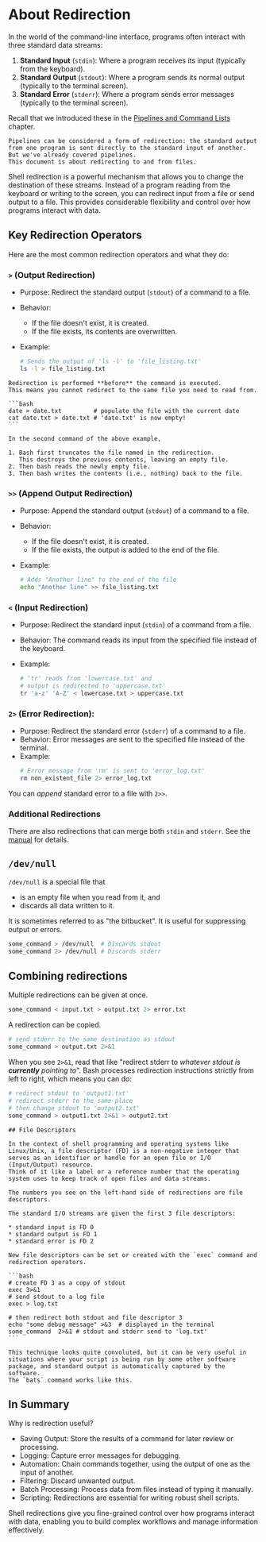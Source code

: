 # About Redirection

In the world of the command-line interface, programs often interact with three standard data streams:

1. **Standard Input** (`stdin`): Where a program receives its input (typically from the keyboard).
1. **Standard Output** (`stdout`): Where a program sends its normal output (typically to the terminal screen).
1. **Standard Error** (`stderr`): Where a program sends error messages (typically to the terminal screen).

Recall that we introduced these in the [Pipelines and Command Lists][pipelines] chapter.

~~~~exercism/note
Pipelines can be considered a form of redirection: the standard output from one program is sent directly to the standard input of another.
But we've already covered pipelines.
This document is about redirecting to and from files.
~~~~

Shell redirection is a powerful mechanism that allows you to change the destination of these streams.
Instead of a program reading from the keyboard or writing to the screen, you can redirect input from a file or send output to a file.
This provides considerable flexibility and control over how programs interact with data.

## Key Redirection Operators

Here are the most common redirection operators and what they do:

### `>` (Output Redirection)

* Purpose: Redirect the standard output (`stdout`) of a command to a file.
* Behavior:
  * If the file doesn't exist, it is created.
  * If the file exists, its contents are overwritten.
* Example:

  ```bash
  # Sends the output of 'ls -l' to 'file_listing.txt'
  ls -l > file_listing.txt
  ```

~~~~exercism/caution
Redirection is performed **before** the command is executed.
This means you cannot redirect to the same file you need to read from.

```bash
date > date.txt         # populate the file with the current date
cat date.txt > date.txt # 'date.txt' is now empty!
```

In the second command of the above example,

1. Bash first truncates the file named in the redirection.
   This destroys the previous contents, leaving an empty file.
2. Then bash reads the newly empty file.
3. Then bash writes the contents (i.e., nothing) back to the file.
~~~~

### `>>` (Append Output Redirection)

* Purpose: Append the standard output (`stdout`) of a command to a file.
* Behavior:
  * If the file doesn't exist, it is created.
  * If the file exists, the output is added to the end of the file.
* Example:

  ```bash
  # Adds "Another line" to the end of the file
  echo "Another line" >> file_listing.txt
  ```

### `<` (Input Redirection)

* Purpose: Redirect the standard input (`stdin`) of a command from a file.
* Behavior: The command reads its input from the specified file instead of the keyboard.
* Example:

  ```bash
  # 'tr' reads from 'lowercase.txt' and
  # output is redirected to 'uppercase.txt'
  tr 'a-z' 'A-Z' < lowercase.txt > uppercase.txt
  ```

### `2>` (Error Redirection):

* Purpose: Redirect the standard error (`stderr`) of a command to a file.
* Behavior: Error messages are sent to the specified file instead of the terminal.
* Example:
  ```bash
  # Error message from 'rm' is sent to 'error_log.txt'
  rm non_existent_file 2> error_log.txt
  ```

You can _append_ standard error to a file with `2>>`.

### Additional Redirections

There are also redirections that can merge both `stdin` and `stderr`.
See the [manual][manual] for details.

## `/dev/null`

`/dev/null` is a special file that

* is an empty file when you read from it, and
* discards all data written to it.

It is sometimes referred to as "the bitbucket".
It is useful for suppressing output or errors.

```bash
some_command > /dev/null  # Discards stdout
some_command 2> /dev/null # Discards stderr
```

## Combining redirections

Multiple redirections can be given at once.

```bash
some_command < input.txt > output.txt 2> error.txt
```

A redirection can be copied.

```bash
# send stderr to the same destination as stdout
some_command > output.txt 2>&1
```

When you see `2>&1`, read that like "redirect stderr to _whatever stdout is **currently** pointing to_".
Bash processes redirection instructions strictly from left to right, which means you can do:

```bash
# redirect stdout to 'output1.txt'
# redirect stderr to the same place
# then change stdout to 'output2.txt'
some_command > output1.txt 2>&1 > output2.txt
```

~~~~exercism/advanced
## File Descriptors

In the context of shell programming and operating systems like Linux/Unix, a file descriptor (FD) is a non-negative integer that serves as an identifier or handle for an open file or I/O (Input/Output) resource.
Think of it like a label or a reference number that the operating system uses to keep track of open files and data streams.

The numbers you see on the left-hand side of redirections are file descriptors.

The standard I/O streams are given the first 3 file descriptors:

* standard input is FD 0
* standard output is FD 1
* standard error is FD 2

New file descriptors can be set or created with the `exec` command and redirection operators.

```bash
# create FD 3 as a copy of stdout
exec 3>&1
# send stdout to a log file
exec > log.txt

# then redirect both stdout and file descriptor 3
echo "some debug message" >&3  # displayed in the terminal
some_command  2>&1 # stdout and stderr send to 'log.txt'
```

This technique looks quite convoluted, but it can be very useful in situations where your script is being run by some other software package, and standard output is automatically captured by the software.
The `bats` command works like this.
~~~~

## In Summary

Why is redirection useful?

* Saving Output: Store the results of a command for later review or processing.
* Logging: Capture error messages for debugging.
* Automation: Chain commands together, using the output of one as the input of another.
* Filtering: Discard unwanted output.
* Batch Processing: Process data from files instead of typing it manually.
* Scripting: Redirections are essential for writing robust shell scripts.

Shell redirections give you fine-grained control over how programs interact with data, enabling you to build complex workflows and manage information effectively.

[pipelines]: https://exercism.org/tracks/bash/concepts/pipelines
[manual]: https://www.gnu.org/software/bash/manual/bash.html#Redirections